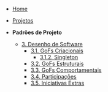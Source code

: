 <!-- docs/_sidebar.md -->

- [Home](/docs)
- [Projetos](/docs/Projetos/Projetos.md)

- **Padrões de Projeto**
  - [3. Desenho de Software](/docs/PadroesDeProjeto/3.PadroesDeProjeto.md)
    - [3.1. GoFs Criacionais](/PadroesDeProjeto/GoFsCriacionais/index.md)
      - [3.1.2. Singleton](/PadroesDeProjeto/GoFsCriacionais/singleton.md)
    - [3.2. GoFs Estruturais](/docs/PadroesDeProjeto/3.2.GoFsEstruturais.md)
    - [3.3. GoFs Comportamentais](/docs/PadroesDeProjeto/3.3.GoFsComportamentais.md)
    - [3.4. Participações](/docs/PadroesDeProjeto/3.4.ParticipacoesPadroes.md)
    - [3.5. Iniciativas Extras](/docs/PadroesDeProjeto/3.5.IniciativasExtras.md)
